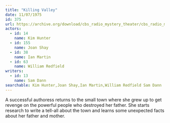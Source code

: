 ```yaml
---
title: "Killing Valley"
date: 11/07/1975
id: 375
url: https://archive.org/download/cbs_radio_mystery_theater/cbs_radio_mystery_theater-0351-0400.zip/cbs_radio_mystery_theater-0351-0400%2Fcbsrmt_0375_killing_valley.mp3
actors:  
  - id: 14
    name: Kim Hunter  
  - id: 155
    name: Joan Shay  
  - id: 38
    name: Ian Martin  
  - id: 63
    name: William Redfield
writers:  
  - id: 13
    name: Sam Dann
searchable: Kim Hunter,Joan Shay,Ian Martin,William Redfield Sam Dann
---
```

A successful authoress returns to the small town where she grew up to get revenge on the powerful people who destroyed her father. She starts research to write a tell-all about the town and learns some unexpected facts about her father and mother.